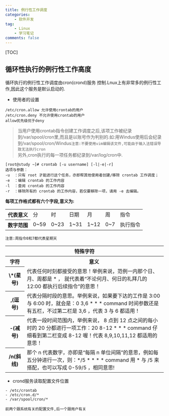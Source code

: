 ```yaml
---
title: 例行性工作调度
categories: 
	- 软件开发
tag: 
	- Linux
	- 学习笔记
comments: false
---
```

[TOC]
## 循环性执行的例行性工作高度
循环执行的例行性工作调度由cron(crond)服务 控制.Lnux上有非常多的例行性工作,因此这个服务是默认启动的.

- 使用者的设置  

```
/etc/cron.allow 允许使用crontab的用户
/etc/cron.deny 不允许使用crontab的用户
allow优先级优于deny
```

<!--more-->

> 当用户使用crontab指令创建工作调度之后,该项工作被纪录到/var/spool/cron里,而且是以账号作为判别的.如:用Windus使用后会纪录到/var/spool/cron/Windus`注意:不要使用vim编辑该文件,可能由于输入法错误导致无法执行cron`  
> 另外,cron执行的每一项任务都纪录到/var/log/cron中.

```
[root@study ~]# crontab [-u username] [-l|-e|-r]
选项与参数：
-u  ：只有 root 才能进行这个任务，亦即帮其他使用者创建/移除 crontab 工作调度；
-e  ：编辑 crontab 的工作内容
-l  ：查阅 crontab 的工作内容
-r  ：移除所有的 crontab 的工作内容，若仅要移除一项，请用 -e 去编辑。
```

**每项工作格式都有六个字段,意义为:**

<table style="width:100%;">
<tr>
	<th>代表意义</th>
	<td>分</td>
	<td>时</td>
	<td>日期</td>
	<td>月</td>
	<td>周</td>
	<td>指令</td>
</tr>
<tr>
	<th>数字范围</th>
	<td>0~59</td>
	<td>0~23</td>
	<td>1~31</td>
	<td>1~12</td>
	<td>0~7</td>
	<td>执行指令</td>
</tr>
</table>

`注意:周指令0和7都代表星期天`

<table style="width:100%;">
<thead>
	<tr>
		<th colspan="2" style="text-align:center;">特殊字符</th>
	</tr>
</thead>
<tr>
	<th style="text-align:center">字符</th>
	<th style="text-align:center">意义</th>
</tr>
<tr>
	<th>\*(星号)</th>
	<td>代表任何时刻都接受的意思！举例来说，范例一内那个日、月、周都是 * ， 就代表着“不论何月、何日的礼拜几的 12:00 都执行后续指令”的意思！
	</td>
</tr>
<tr>
	<th>,(逗号)</th>
	<td>代表分隔时段的意思。举例来说，如果要下达的工作是 3:00 与 6:00 时，就会是：0 3,6 * * * command
时间参数还是有五栏，不过第二栏是 3,6 ，代表 3 与 6 都适用！
	</td>
</tr>
<tr>
	<th>-(减号)</th>
	<td>代表一段时间范围内，举例来说， 8 点到 12 点之间的每小时的 20 分都进行一项工作：20 8-12 * * * command
仔细看到第二栏变成 8-12 喔！代表 8,9,10,11,12 都适用的意思！
	</td>
</tr>
<tr>
	<th>/n(斜线)</th>
	<td>那个 n 代表数字，亦即是“每隔 n 单位间隔”的意思，例如每五分钟进行一次，则：*/5 * * * * command 用 * 与 /5 来搭配，也可以写成 0-59/5 ，相同意思!
	</td>
</tr>
</table> 


- crond服务读取配置文件位置  

```
- /etc/crontab
- /etc/cron.d/*
- /var/spool/cron/*

前两个跟系统有关的配置文件,后一个跟用户有关
```


